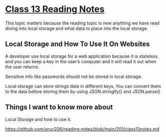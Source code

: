 # [Class 13 Reading Notes](https://github.com/snur206/reading-notes/blob/main/201/class13notes.md)

This topic matters because the reading topic is new anything we have read diving into local storage and what data to place into the local storage.

## Local Storage and How To Use It On Websites

A developer use local storage for a web application because it is stateless and you can keep a key in the user’s computer and it will read it out when the user returns.

Sensitive info like passwords should not be stored in local storage.

Local storage can store strings data in different keys, You can convert them to the data before storing them by using JSON.stringify() and JSON.parse()



## Things I want to know more about

Local Storage and how to use it.

https://github.com/snur206/reading-notes/blob/main/201/class13notes.md
